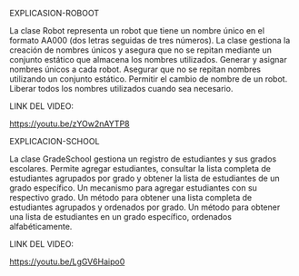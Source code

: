 EXPLICASION-ROBOOT

La clase Robot representa un robot que tiene un nombre único en el formato AA000 (dos letras seguidas de tres números). La clase gestiona la creación de nombres únicos y asegura que no se repitan mediante un conjunto estático que almacena los nombres utilizados.
Generar y asignar nombres únicos a cada robot.
Asegurar que no se repitan nombres utilizando un conjunto estático.
Permitir el cambio de nombre de un robot.
Liberar todos los nombres utilizados cuando sea necesario.

LINK DEL VIDEO:

https://youtu.be/zYOw2nAYTP8

EXPLICACION-SCHOOL

La clase GradeSchool gestiona un registro de estudiantes y sus grados escolares. Permite agregar estudiantes, consultar la lista completa de estudiantes agrupados por grado y obtener la lista de estudiantes de un grado específico.
Un mecanismo para agregar estudiantes con su respectivo grado.
Un método para obtener una lista completa de estudiantes agrupados y ordenados por grado.
Un método para obtener una lista de estudiantes en un grado específico, ordenados alfabéticamente.

LINK DEL VIDEO:

https://youtu.be/LgGV6Haipo0
